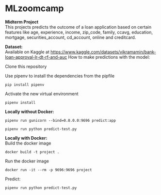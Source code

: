 # MLzoomcamp
**Midterm Project**  
This projects predicts the outcome of a loan application based on certain features like age, experience, income, zip_code, family, ccavg, education, mortgage, securities_account, cd_account, online and creditcard.  

**Dataset:**  
Available on Kaggle at https://www.kaggle.com/datasets/vikramamin/bank-loan-approval-lr-dt-rf-and-auc 
How to make predictions with the model:  

Clone this repository  

Use pipenv to install the dependencies from the pipfile
```
pip install pipenv
```
Activate the new virtual environment  
```
pipenv install
```

**Locally without Docker:** 
```
pipenv run gunicorn --bind=0.0.0.0:9696 predict:app
```
``` 
pipenv run python predict-test.py
```  

**Locally with Docker:**  
Build the docker image  
```
docker build -t project .
```
Run the docker image  
``` 
docker run -it --rm -p 9696:9696 project
```
Predict:  
```  
pipenv run python predict-test.py
```

